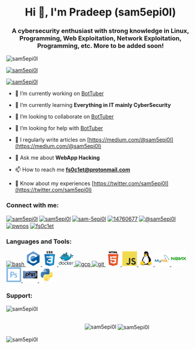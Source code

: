 <h1 align="center">Hi 👋, I'm Pradeep (sam5epi0l)</h1>
<h3 align="center">A cybersecurity enthusiast with strong knowledge in Linux, Programming, Web Exploitation, Network Exploitation, Programming, etc. More to be added soon!</h3>

<p align="left"> <img src="https://komarev.com/ghpvc/?username=sam5epi0l&label=Profile%20views&color=0e75b6&style=flat" alt="sam5epi0l" /> </p>

<p align="left"> <a href="https://github.com/ryo-ma/github-profile-trophy"><img src="https://github-profile-trophy.vercel.app/?username=sam5epi0l" alt="sam5epi0l" /></a> </p>

<p align="left"> <a href="https://twitter.com/sam5epi0l" target="blank"><img src="https://img.shields.io/twitter/follow/sam5epi0l?logo=twitter&style=for-the-badge" alt="sam5epi0l" /></a> </p>

- 🔭 I’m currently working on [BotTuber](https://github.com/sam5epi0l/BotTuber)

- 🌱 I’m currently learning **Everything in IT mainly CyberSecurity**

- 👯 I’m looking to collaborate on [BotTuber](https://github.com/sam5epi0l/BotTuber)

- 🤝 I’m looking for help with [BotTuber](https://github.com/sam5epi0l/BotTuber)

- 📝 I regularly write articles on [https://medium.com/@sam5epi0l](https://medium.com/@sam5epi0l)

- 💬 Ask me about **WebApp Hacking**

- 📫 How to reach me **fs0c1et@protonmail.com**

- 📄 Know about my experiences [https://twitter.com/sam5epi0l](https://twitter.com/sam5epi0l)

<h3 align="left">Connect with me:</h3>
<p align="left">
<a href="https://dev.to/sam5epi0l" target="blank"><img align="center" src="https://raw.githubusercontent.com/rahuldkjain/github-profile-readme-generator/master/src/images/icons/Social/devto.svg" alt="sam5epi0l" height="30" width="40" /></a>
<a href="https://twitter.com/sam5epi0l" target="blank"><img align="center" src="https://raw.githubusercontent.com/rahuldkjain/github-profile-readme-generator/master/src/images/icons/Social/twitter.svg" alt="sam5epi0l" height="30" width="40" /></a>
<a href="https://linkedin.com/in/sam-5epi0l" target="blank"><img align="center" src="https://raw.githubusercontent.com/rahuldkjain/github-profile-readme-generator/master/src/images/icons/Social/linked-in-alt.svg" alt="sam-5epi0l" height="30" width="40" /></a>
<a href="https://stackoverflow.com/users/14760677" target="blank"><img align="center" src="https://raw.githubusercontent.com/rahuldkjain/github-profile-readme-generator/master/src/images/icons/Social/stack-overflow.svg" alt="14760677" height="30" width="40" /></a>
<a href="https://medium.com/@sam5epi0l" target="blank"><img align="center" src="https://raw.githubusercontent.com/rahuldkjain/github-profile-readme-generator/master/src/images/icons/Social/medium.svg" alt="@sam5epi0l" height="30" width="40" /></a>
<a href="https://www.youtube.com/c/pwnos" target="blank"><img align="center" src="https://raw.githubusercontent.com/rahuldkjain/github-profile-readme-generator/master/src/images/icons/Social/youtube.svg" alt="pwnos" height="30" width="40" /></a>
<a href="https://www.hackerrank.com/fs0c1et" target="blank"><img align="center" src="https://raw.githubusercontent.com/rahuldkjain/github-profile-readme-generator/master/src/images/icons/Social/hackerrank.svg" alt="fs0c1et" height="30" width="40" /></a>
</p>

<h3 align="left">Languages and Tools:</h3>
<p align="left"> <a href="https://www.gnu.org/software/bash/" target="_blank" rel="noreferrer"> <img src="https://www.vectorlogo.zone/logos/gnu_bash/gnu_bash-icon.svg" alt="bash" width="40" height="40"/> </a> <a href="https://www.cprogramming.com/" target="_blank" rel="noreferrer"> <img src="https://raw.githubusercontent.com/devicons/devicon/master/icons/c/c-original.svg" alt="c" width="40" height="40"/> </a> <a href="https://www.w3schools.com/css/" target="_blank" rel="noreferrer"> <img src="https://raw.githubusercontent.com/devicons/devicon/master/icons/css3/css3-original-wordmark.svg" alt="css3" width="40" height="40"/> </a> <a href="https://www.docker.com/" target="_blank" rel="noreferrer"> <img src="https://raw.githubusercontent.com/devicons/devicon/master/icons/docker/docker-original-wordmark.svg" alt="docker" width="40" height="40"/> </a> <a href="https://cloud.google.com" target="_blank" rel="noreferrer"> <img src="https://www.vectorlogo.zone/logos/google_cloud/google_cloud-icon.svg" alt="gcp" width="40" height="40"/> </a> <a href="https://git-scm.com/" target="_blank" rel="noreferrer"> <img src="https://www.vectorlogo.zone/logos/git-scm/git-scm-icon.svg" alt="git" width="40" height="40"/> </a> <a href="https://www.w3.org/html/" target="_blank" rel="noreferrer"> <img src="https://raw.githubusercontent.com/devicons/devicon/master/icons/html5/html5-original-wordmark.svg" alt="html5" width="40" height="40"/> </a> <a href="https://developer.mozilla.org/en-US/docs/Web/JavaScript" target="_blank" rel="noreferrer"> <img src="https://raw.githubusercontent.com/devicons/devicon/master/icons/javascript/javascript-original.svg" alt="javascript" width="40" height="40"/> </a> <a href="https://www.linux.org/" target="_blank" rel="noreferrer"> <img src="https://raw.githubusercontent.com/devicons/devicon/master/icons/linux/linux-original.svg" alt="linux" width="40" height="40"/> </a> <a href="https://www.mysql.com/" target="_blank" rel="noreferrer"> <img src="https://raw.githubusercontent.com/devicons/devicon/master/icons/mysql/mysql-original-wordmark.svg" alt="mysql" width="40" height="40"/> </a> <a href="https://www.nginx.com" target="_blank" rel="noreferrer"> <img src="https://raw.githubusercontent.com/devicons/devicon/master/icons/nginx/nginx-original.svg" alt="nginx" width="40" height="40"/> </a> <a href="https://www.photoshop.com/en" target="_blank" rel="noreferrer"> <img src="https://raw.githubusercontent.com/devicons/devicon/master/icons/photoshop/photoshop-line.svg" alt="photoshop" width="40" height="40"/> </a> <a href="https://www.php.net" target="_blank" rel="noreferrer"> <img src="https://raw.githubusercontent.com/devicons/devicon/master/icons/php/php-original.svg" alt="php" width="40" height="40"/> </a> <a href="https://www.python.org" target="_blank" rel="noreferrer"> <img src="https://raw.githubusercontent.com/devicons/devicon/master/icons/python/python-original.svg" alt="python" width="40" height="40"/> </a> </p>

<h3 align="left">Support:</h3>
<p><a href="https://www.buymeacoffee.com/sam5epi0l"> <img align="left" src="https://cdn.buymeacoffee.com/buttons/v2/default-yellow.png" height="50" width="210" alt="sam5epi0l" /></a></p><br><br>

<p><img align="left" src="https://github-readme-stats.vercel.app/api/top-langs?username=sam5epi0l&show_icons=true&locale=en&layout=compact" alt="sam5epi0l" /></p>

<p>&nbsp;<img align="center" src="https://github-readme-stats.vercel.app/api?username=sam5epi0l&show_icons=true&locale=en" alt="sam5epi0l" /></p>

<p><img align="center" src="https://github-readme-streak-stats.herokuapp.com/?user=sam5epi0l&" alt="sam5epi0l" /></p>
